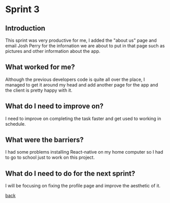 # Sprint 3

## Introduction

This sprint was very productive for me, I added the "about us" page and email Josh Perry for the infornation we are about to put in that page such as pictures and other information about the app.

## What worked for me?

Although the previous developers code is quite all over the place, I managed to get it around my head and add another page for the app and the client is pretty happy with it.

## What do I need to improve on?

I need to improve on completing the task faster and get used to working in schedule. 

## What were the barriers?

I had some problems installing React-native on my home computer so I had to go to school just to work on this project.

## What do I need to do for the next sprint?

I will be focusing on fixing the profile page and improve the aesthetic of it.


[back](./)